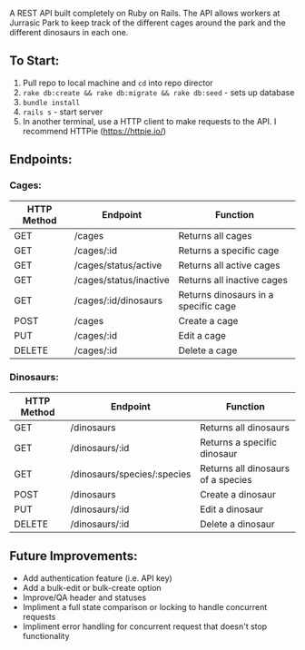 A REST API built completely on Ruby on Rails. The API allows workers at Jurrasic Park to keep track of the different cages around the park and the different dinosaurs in each one.

## To Start:

1. Pull repo to local machine and `cd` into repo director
2. `rake db:create && rake db:migrate && rake db:seed` - sets up database
3. `bundle install`
4. `rails s` - start server
5. In another terminal, use a HTTP client to make requests to the API. I recommend HTTPie (https://httpie.io/)

## Endpoints:

### Cages:

|  HTTP Method   |  Endpoint               |  Function       |
|  ------------- |  -------------          |  -------------
| GET            |  /cages                 | Returns all cages
| GET            |  /cages/:id             | Returns a specific cage
| GET            |  /cages/status/active   | Returns all active cages
| GET            |  /cages/status/inactive | Returns all inactive cages
| GET            |  /cages/:id/dinosaurs   | Returns dinosaurs in a specific cage
| POST           |  /cages                 | Create a cage
| PUT            |  /cages/:id             | Edit a cage
| DELETE         |  /cages/:id             | Delete a cage

### Dinosaurs:

|  HTTP Method   |  Endpoint                   |  Function       |
|  ------------- |  -------------              |  -------------
| GET            |  /dinosaurs                 | Returns all dinosaurs
| GET            |  /dinosaurs/:id             | Returns a specific dinosaur
| GET            |  /dinosaurs/species/:species| Returns all dinosaurs of a species
| POST           |  /dinosaurs                 | Create a dinosaur
| PUT            |  /dinosaurs/:id             | Edit a dinosaur
| DELETE         |  /dinosaurs/:id             | Delete a dinosaur


## Future Improvements:
* Add authentication feature (i.e. API key)
* Add a bulk-edit or bulk-create option
* Improve/QA header and statuses
* Impliment a full state comparison or locking to handle concurrent requests
* Impliment error handling for concurrent request that doesn't stop functionality

